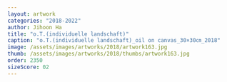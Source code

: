 ```yaml
---
layout: artwork
categories: "2018-2022"
author: Jihoon Ha
title: "o.T.(individuelle landschaft)"
caption: "o.T.(individuelle landschaft)_oil on canvas_30×30㎝_2018"
image: /assets/images/artworks/2018/artwork163.jpg
thumb: /assets/images/artworks/2018/thumbs/artwork163.jpg
order: 2350
sizeScore: 02
---
```

